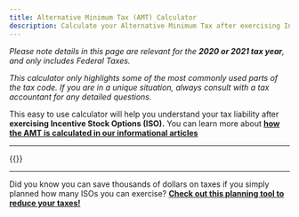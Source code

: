 ```yaml
---
title: Alternative Minimum Tax (AMT) Calculator
description: Calculate your Alternative Minimum Tax after exercising Incentive Stock Options (ISOs)
---
```

_Please note details in this page are relevant for the **2020 or 2021 tax year**, and only includes Federal Taxes._

 _This calculator only highlights some of the most commonly used parts of the tax code. If you are in a unique situation, always consult with a tax accountant for any detailed questions._

This easy to use calculator will help you understand your tax liability after **exercising Incentive Stock Options (ISO).** You can learn more about **[how the AMT is calculated in our informational articles](/posts)**

------------------

{{<amt-calculator >}}

------------------

Did you know you can save thousands of dollars on taxes if you simply planned how many ISOs you can exercise? **[Check out this planning tool to reduce your taxes!](/iso-exercise-planner)**
